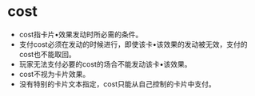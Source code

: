 # cost

* cost指卡片•效果发动时所必需的条件。
* 支付cost必须在发动的时候进行，即使该卡•该效果的发动被无效，支付的cost也不能取回。
* 玩家无法支付必要的cost的场合不能发动该卡•该效果。
* cost不视为卡片效果。
* 没有特别的卡片文本指定，cost只能从自己控制的卡片中支付。

